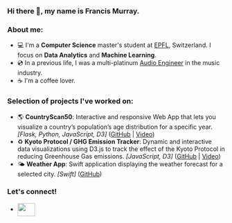 ### Hi there 👋, my name is Francis Murray.

### About me:

- 💻  I'm a **Computer Science** master's student at [EPFL](https://www.epfl.ch/en/), Switzerland. I focus on **Data Analytics** and **Machine Learning**.
- 💿  In a previous life, I was a multi-platinum [Audio Engineer](https://francismurraymusic.com/) in the music industry.  
- ☕  I'm a coffee lover.


### Selection of projects I've worked on:
- 🌎 **CountryScan50**: Interactive and responsive Web App that lets you visualize a country’s population’s age distribution for a specific year. _[Flask, Python, JavaScript, D3]_ ([GitHub](https://github.com/francis-murray/CountryScan50) | [Video](https://youtu.be/E5Iul-rX1ps)) 
- ♻️ **Kyoto Protocol / GHG Emission Tracker**: Dynamic and interactive data visualizations using D3.js to track the effect of the Kyoto Protocol in reducing Greenhouse Gas emissions. _[JavaScript, D3]_ ([GitHub](https://github.com/com-480-data-visualization/data-visualization-project-2021-dfl) | [Video](https://youtu.be/vla4OJxy5Pk))
- 🌤️ **Weather App**: Swift application displaying the weather forecast for a selected city. _[Swift]_ ([GitHub](https://github.com/francis-murray/WeatherApp))

### Let's connect!
- <a href="[your link](https://www.linkedin.com/in/franciswmurray/)" target="blank"><img align="center" src="https://cdn.jsdelivr.net/npm/simple-icons@3.0.1/icons/linkedin.svg" alt="" height="30" width="40" /></a>


<!--
**francis-murray/francis-murray** is a ✨ _special_ ✨ repository because its `README.md` (this file) appears on your GitHub profile.

Here are some ideas to get you started:

- 🔭 I’m currently working on ...
- 🌱 I’m currently learning ...
- 👯 I’m looking to collaborate on ...
- 🤔 I’m looking for help with ...
- 💬 Ask me about ...
- 📫 How to reach me: ...
- 😄 Pronouns: ...
- ⚡ Fun fact: ...
-->
